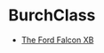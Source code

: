 # BurchClass

<ul>
    <li><a href="Falcon_xb/Falcon_xb" target="_blank">The Ford Falcon XB</a></li>
<ul>